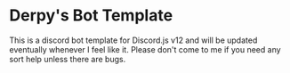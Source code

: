 # Derpy's Bot Template
This is a discord bot template for Discord.js v12 and will be updated eventually whenever I feel like it. Please don't come to me if you need any sort help unless there are bugs.
